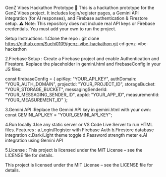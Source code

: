GenZ Vibes Hackathon Prototype 🚀
This is a hackathon prototype for the GenZ Vibes project. It includes login/register pages, a Gemini API integration (for AI responses), and Firebase authentication & Firestore setup.
⚠️ Note: This repository does not include real API keys or Firebase credentials. You must add your own to run the project.

Setup Instructions:
1.Clone the repo : 
git clone https://github.com/Suchi0109/genz-vibe-hackathon.git
cd genz-vibe-hackathon

2.Firebase Setup : Create a Firebase project and enable Authentication and Firestore.
Replace the placeholder in gemini.html and firebaseConfig in your JS files:

const firebaseConfig = {
  apiKey: "YOUR_API_KEY",
  authDomain: "YOUR_AUTH_DOMAIN",
  projectId: "YOUR_PROJECT_ID",
  storageBucket: "YOUR_STORAGE_BUCKET",
  messagingSenderId: "YOUR_MESSAGING_SENDER_ID",
  appId: "YOUR_APP_ID",
  measurementId: "YOUR_MEASUREMENT_ID"
};


3.Gemini API :Replace the Gemini API key in gemini.html with your own:
const GEMINI_API_KEY = "YOUR_GEMINI_API_KEY";

4.Run locally :Use any static server or VS Code Live Server to run HTML files.
Features :
a.Login/Register with Firebase Auth
b.Firestore database integration
c.Dark/Light theme toggle
d.Password strength meter
e.AI integration using Gemini API

5.License : This project is licensed under the MIT License – see the LICENSE
 file for details.

This project is licensed under the MIT License – see the LICENSE
 file for details.
